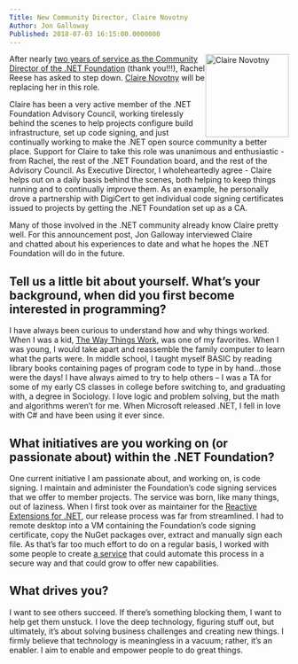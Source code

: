 ```yaml
---
Title: New Community Director, Claire Novotny
Author: Jon Galloway
Published: 2018-07-03 16:15:00.0000000
---
```

<p><img alt="Claire Novotny" src="assets/members/claire-novotny.jpg" style="float: right; width: 150px; height: 150px;" />After nearly <a href="/blog/2016/07/21/welcome-rachel">two years of service as the Community Director of the .NET Foundation</a> (thank you!!!), Rachel Reese has asked to step down. <a href="https://claires.site/">Claire Novotny</a> will be replacing her in this role.</p>

<p>Claire has been a very active member of the .NET Foundation Advisory Council, working tirelessly behind the scenes to help projects configure build infrastructure, set up code signing, and just continually working to make the .NET open source community a&nbsp;better place. Support for Claire to take this role was unanimous and enthusiastic - from Rachel, the rest of the .NET Foundation board, and the rest of the Advisory Council. As Executive Director, I wholeheartedly agree - Claire helps out on a daily basis behind the scenes, both helping to keep things running and to continually improve them. As an example, he personally drove a partnership with DigiCert to get individual code signing certificates issued to projects by getting the .NET Foundation set up as a CA.</p>

<p>Many of those involved in the .NET community already know Claire pretty well. For this announcement post, Jon Galloway interviewed Claire and&nbsp;chatted about his experiences to date and what he hopes the .NET Foundation will do in the future.</p>

<h2>Tell us a little bit about yourself. What’s your background, when did you first become interested in programming?</h2>

<p>I have always been curious to understand how and why things worked. When I was a kid, <a href="https://en.wikipedia.org/wiki/The_Way_Things_Work">The Way Things Work</a>, was one of my favorites. When I was young, I would take apart and reassemble the family computer to learn what the parts were. In middle school, I taught myself BASIC by reading library books containing pages of program code to type in by hand…those were the days! I have always aimed to try to help others – I was a TA for some of my early CS classes in college before switching to, and graduating with, a degree in Sociology. I love logic and problem solving, but the math and algorithms weren’t for me. When Microsoft released .NET, I fell in love with C# and have been using it ever since.</p>

<h2>What initiatives are you working on (or passionate about) within the .NET Foundation?</h2>

<p>One current initiative I am passionate about, and working on, is code signing. I maintain and administer the Foundation’s code signing services that we offer to member projects. The service was born, like many things, out of laziness. When I first took over as maintainer for the <a href="https://github.com/dotnet/reactive">Reactive Extensions for .NET</a>, our release process was far from streamlined. I had to remote desktop into a VM containing the Foundation’s code signing certificate, copy the NuGet packages over, extract and manually sign each file. As that’s far too much effort to do on a regular basis, I worked with some people to create <a href="https://github.com/onovotny/SignService">a service</a> that could automate this process in a secure way and that could grow to offer new capabilities.</p>

<h2>What drives you?</h2>

<p>I want to see others succeed. If there’s something blocking them, I want to help get them unstuck. I love the deep technology, figuring stuff out, but ultimately, it’s about solving business challenges and creating new things. I firmly believe that technology is meaningless in a vacuum; rather, it’s an enabler. I aim to enable and empower people to do great things.</p>
